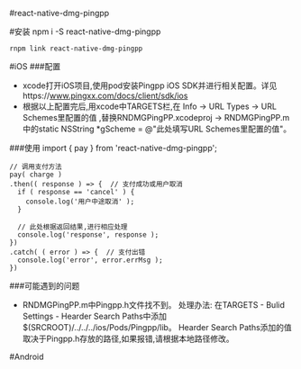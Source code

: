#react-native-dmg-pingpp

#安装
    npm i -S react-native-dmg-pingpp
    
    rnpm link react-native-dmg-pingpp

#iOS
###配置
- xcode打开iOS项目,使用pod安装Pingpp iOS SDK并进行相关配置。详见https://www.pingxx.com/docs/client/sdk/ios
- 根据以上配置完后,用xcode中TARGETS栏,在 Info -> URL Types -> URL Schemes里配置的值
,替换RNDMGPingPP.xcodeproj -> RNDMGPingPP.m中的static NSString *gScheme = @"此处填写URL Schemes里配置的值"。

###使用
    import { pay } from 'react-native-dmg-pingpp';
    
    
    // 调用支付方法
    pay( charge )
    .then(( response ) => {  // 支付成功或用户取消
      if ( response == 'cancel' ) {
        console.log('用户中途取消' );
      }
      
      // 此处根据返回结果,进行相应处理
      console.log('response', response );
    })
    .catch( ( error ) => {  // 支付出错
      console.log('error', error.errMsg );
    })

###可能遇到的问题
- RNDMGPingPP.m中Pingpp.h文件找不到。
  处理办法: 在TARGETS - Bulid Settings - Hearder Search Paths中添加$(SRCROOT)/../../../ios/Pods/Pingpp/lib。
  Hearder Search Paths添加的值取决于Pingpp.h存放的路径,如果报错,请根据本地路径修改。

 
#Android